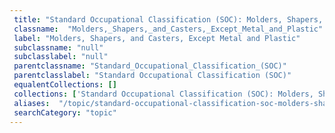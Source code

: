 ```yaml
--- 
 title: "Standard Occupational Classification (SOC): Molders, Shapers, and Casters, Except Metal and Plastic" 
 classname:  "Molders,_Shapers,_and_Casters,_Except_Metal_and_Plastic" 
 label: "Molders, Shapers, and Casters, Except Metal and Plastic" 
 subclassname: "null" 
 subclasslabel: "null" 
 parentclassname: "Standard_Occupational_Classification_(SOC)" 
 parentclasslabel: "Standard Occupational Classification (SOC)" 
 equalentCollections: [] 
 collections: ['Standard Occupational Classification (SOC): Molders, Shapers, and Casters, Except Metal and Plastic']
 aliases:  "/topic/standard-occupational-classification-soc-molders-shapers-and-casters-except-metal-and-plastic"  
 searchCategory: "topic" 
---
```

